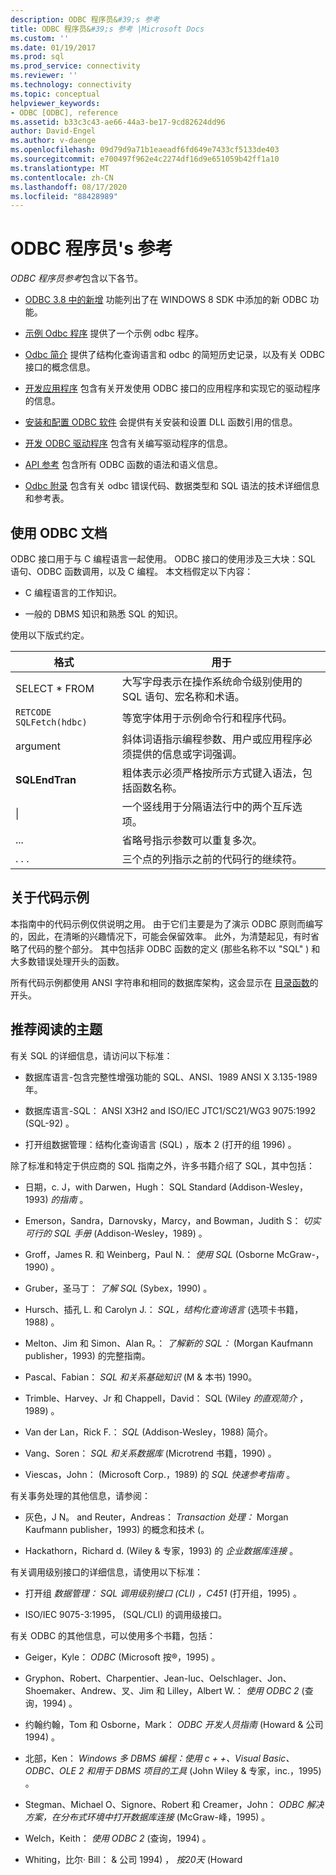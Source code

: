 ```yaml
---
description: ODBC 程序员&#39;s 参考
title: ODBC 程序员&#39;s 参考 |Microsoft Docs
ms.custom: ''
ms.date: 01/19/2017
ms.prod: sql
ms.prod_service: connectivity
ms.reviewer: ''
ms.technology: connectivity
ms.topic: conceptual
helpviewer_keywords:
- ODBC [ODBC], reference
ms.assetid: b33c3c43-ae66-44a3-be17-9cd82624dd96
author: David-Engel
ms.author: v-daenge
ms.openlocfilehash: 09d79d9a71b1eaeadf6fd649e7433cf5133de403
ms.sourcegitcommit: e700497f962e4c2274df16d9e651059b42ff1a10
ms.translationtype: MT
ms.contentlocale: zh-CN
ms.lasthandoff: 08/17/2020
ms.locfileid: "88428989"
---
```

# <a name="odbc-programmer39s-reference"></a>ODBC 程序员&#39;s 参考
*ODBC 程序员参考*包含以下各节。  
  
-   [ODBC 3.8 中的新增](../../odbc/reference/what-s-new-in-odbc-3-8.md) 功能列出了在 WINDOWS 8 SDK 中添加的新 ODBC 功能。  
  
-   [示例 Odbc 程序](../../odbc/reference/sample-odbc-program.md) 提供了一个示例 odbc 程序。  
  
-   [Odbc 简介](../../odbc/reference/introduction-to-odbc.md) 提供了结构化查询语言和 odbc 的简短历史记录，以及有关 ODBC 接口的概念信息。  
  
-   [开发应用程序](../../odbc/reference/develop-app/developing-applications.md) 包含有关开发使用 ODBC 接口的应用程序和实现它的驱动程序的信息。  
  
-   [安装和配置 ODBC 软件](../../odbc/reference/install/installing-and-configuring-the-odbc-software.md) 会提供有关安装和设置 DLL 函数引用的信息。  
  
-   [开发 ODBC 驱动程序](../../odbc/reference/develop-driver/developing-an-odbc-driver.md) 包含有关编写驱动程序的信息。  
  
-   [API 参考](../../odbc/reference/syntax/odbc-reference.md) 包含所有 ODBC 函数的语法和语义信息。  
  
-   [Odbc 附录](../../odbc/reference/appendixes/odbc-appendixes.md) 包含有关 odbc 错误代码、数据类型和 SQL 语法的技术详细信息和参考表。  
  
## <a name="working-with-the-odbc-documentation"></a>使用 ODBC 文档  
 ODBC 接口用于与 C 编程语言一起使用。 ODBC 接口的使用涉及三大块：SQL 语句、ODBC 函数调用，以及 C 编程。 本文档假定以下内容：  
  
-   C 编程语言的工作知识。  
  
-   一般的 DBMS 知识和熟悉 SQL 的知识。  
  
 使用以下版式约定。  
  
|格式|用于|  
|------------|--------------|  
|SELECT * FROM|大写字母表示在操作系统命令级别使用的 SQL 语句、宏名称和术语。|  
|`RETCODE SQLFetch(hdbc)`|等宽字体用于示例命令行和程序代码。|  
|argument |斜体词语指示编程参数、用户或应用程序必须提供的信息或字词强调。|  
|**SQLEndTran**|粗体表示必须严格按所示方式键入语法，包括函数名称。|  
|&#124;|一个竖线用于分隔语法行中的两个互斥选项。|  
|...|省略号指示参数可以重复多次。|  
|. . .|三个点的列指示之前的代码行的继续符。|  
  
## <a name="about-the-code-examples"></a>关于代码示例  
 本指南中的代码示例仅供说明之用。 由于它们主要是为了演示 ODBC 原则而编写的，因此，在清晰的兴趣情况下，可能会保留效率。 此外，为清楚起见，有时省略了代码的整个部分。 其中包括非 ODBC 函数的定义 (那些名称不以 "SQL" ) 和大多数错误处理开头的函数。  
  
 所有代码示例都使用 ANSI 字符串和相同的数据库架构，这会显示在 [目录函数](../../odbc/reference/develop-app/catalog-functions.md)的开头。  
  
## <a name="recommended-reading"></a>推荐阅读的主题  
 有关 SQL 的详细信息，请访问以下标准：  
  
-   数据库语言-包含完整性增强功能的 SQL、ANSI、1989 ANSI X 3.135-1989 年。  
  
-   数据库语言-SQL： ANSI X3H2 and ISO/IEC JTC1/SC21/WG3 9075:1992 (SQL-92) 。  
  
-   打开组数据管理：结构化查询语言 (SQL) ，版本 2 (打开的组 1996) 。  
  
 除了标准和特定于供应商的 SQL 指南之外，许多书籍介绍了 SQL，其中包括：  
  
-   日期，c. J，with Darwen，Hugh： SQL Standard (Addison-Wesley，1993) *的指南* 。  
  
-   Emerson，Sandra，Darnovsky，Marcy，and Bowman，Judith S： *切实可行的 SQL 手册* (Addison-Wesley，1989) 。  
  
-   Groff，James R. 和 Weinberg，Paul N.： *使用 SQL* (Osborne McGraw-，1990) 。  
  
-   Gruber，圣马丁： *了解 SQL* (Sybex，1990) 。  
  
-   Hursch、插孔 L. 和 Carolyn J.： *SQL，结构化查询语言* (选项卡书籍，1988) 。  
  
-   Melton、Jim 和 Simon、Alan R。： *了解新的 SQL：* (Morgan Kaufmann publisher，1993) 的完整指南。  
  
-   Pascal、Fabian： *SQL 和关系基础知识* (M & 本书) 1990。  
  
-   Trimble、Harvey、Jr 和 Chappell，David： SQL (Wiley *的直观简介* ，1989) 。  
  
-   Van der Lan，Rick F.： *SQL* (Addison-Wesley，1988) 简介。  
  
-   Vang、Soren： *SQL 和关系数据库* (Microtrend 书籍，1990) 。  
  
-   Viescas，John： (Microsoft Corp.，1989) 的 *SQL 快速参考指南* 。  
  
 有关事务处理的其他信息，请参阅：  
  
-   灰色，J N。 and Reuter，Andreas： *Transaction 处理：* Morgan Kaufmann publisher，1993) 的概念和技术 (。  
  
-   Hackathorn，Richard d. (Wiley & 专家，1993) 的 *企业数据库连接* 。  
  
 有关调用级别接口的详细信息，请使用以下标准：  
  
-   打开组 *数据管理： SQL 调用级别接口 (CLI) ，C451* (打开组，1995) 。  
  
-   ISO/IEC 9075-3:1995， (SQL/CLI) 的调用级接口。  
  
 有关 ODBC 的其他信息，可以使用多个书籍，包括：  
  
-   Geiger，Kyle： *ODBC* (Microsoft 按®，1995) 。  
  
-   Gryphon、Robert、Charpentier、Jean-luc、Oelschlager、Jon、Shoemaker、Andrew、叉、Jim 和 Lilley，Albert W.： *使用 ODBC 2* (查询，1994) 。  
  
-   约翰约翰，Tom 和 Osborne，Mark： *ODBC 开发人员指南* (Howard & 公司 1994) 。  
  
-   北部，Ken： *Windows 多 DBMS 编程：使用 c + +、Visual Basic、ODBC、OLE 2 和用于 DBMS 项目的工具* (John Wiley & 专家，inc.，1995) 。  
  
-   Stegman、Michael O、Signore、Robert 和 Creamer，John： *ODBC 解决方案，在分布式环境中打开数据库连接* (McGraw-峰，1995) 。  
  
-   Welch，Keith： *使用 ODBC 2* (查询，1994) 。  
  
-   Whiting，比尔· Bill： & 公司 1994) ， *按20天* (Howard
